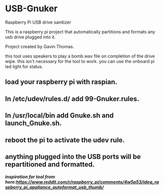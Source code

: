 # USB-Gnuker
Raspberry Pi USB drive sanitizer

This is a raspberry pi project that automatically partitions and formats any usb drive plugged into it.

Project created by Gavin Thomas.


this tool uses speakers to play a bomb.wav file on completion of the drive wipe. 
this isn't necessary for the tool to work. you can use the onboard pi led light for status.

## load your raspberry pi with raspian.
## In /etc/udev/rules.d/ add 99-Gnuker.rules.
## In /usr/local/bin add Gnuke.sh and launch_Gnuke.sh.
## reboot the pi to activate the udev rule.
## anything plugged into the USB ports will be repartitioned and formatted.






##### inspiration for tool from here:https://www.reddit.com/r/raspberry_pi/comments/4w5p53/idea_raspberry_pi_appliance_autoformat_usb_thumb/





